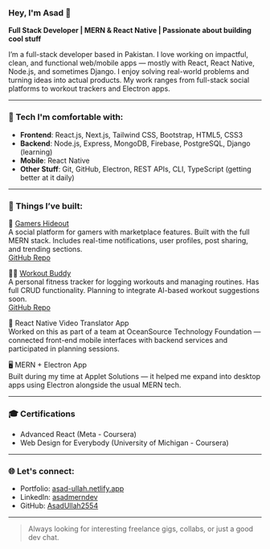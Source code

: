 ### Hey, I'm Asad 👋  
**Full Stack Developer | MERN & React Native | Passionate about building cool stuff**

I’m a full-stack developer based in Pakistan. I love working on impactful, clean, and functional web/mobile apps — mostly with React, React Native, Node.js, and sometimes Django. I enjoy solving real-world problems and turning ideas into actual products. My work ranges from full-stack social platforms to workout trackers and Electron apps.

---

### 🧠 Tech I'm comfortable with:
- **Frontend**: React.js, Next.js, Tailwind CSS, Bootstrap, HTML5, CSS3
- **Backend**: Node.js, Express, MongoDB, Firebase, PostgreSQL, Django (learning)
- **Mobile**: React Native
- **Other Stuff**: Git, GitHub, Electron, REST APIs, CLI, TypeScript (getting better at it daily)

---

### 🔧 Things I’ve built:

🚀 [Gamers Hideout](https://gamershideout.netlify.app/)  
A social platform for gamers with marketplace features. Built with the full MERN stack. Includes real-time notifications, user profiles, post sharing, and trending sections.  
[GitHub Repo](https://github.com/AsadUllah2554/gamerhideout)

🏋️‍♂️ [Workout Buddy](https://workoutbuddyy.netlify.app/)  
A personal fitness tracker for logging workouts and managing routines. Has full CRUD functionality. Planning to integrate AI-based workout suggestions soon.  
[GitHub Repo](https://github.com/AsadUllah2554/GymBuddy-Frontend)

📱 React Native Video Translator App  
Worked on this as part of a team at OceanSource Technology Foundation — connected front-end mobile interfaces with backend services and participated in planning sessions.

🖥️ MERN + Electron App  
Built during my time at Applet Solutions — it helped me expand into desktop apps using Electron alongside the usual MERN tech.

---

### 🎓 Certifications
- Advanced React (Meta - Coursera)
- Web Design for Everybody (University of Michigan - Coursera)

---

### 🌐 Let's connect:
- Portfolio: [asad-ullah.netlify.app](https://asad-ullah.netlify.app)
- LinkedIn: [asadmerndev](https://www.linkedin.com/in/asadmerndev/)
- GitHub: [AsadUllah2554](https://github.com/AsadUllah2554)

---

> Always looking for interesting freelance gigs, collabs, or just a good dev chat.
